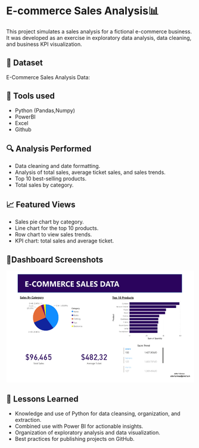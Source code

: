 # E-commerce Sales Analysis📊​
This project simulates a sales analysis for a fictional e-commerce business. It was developed as an exercise in exploratory data analysis, data cleaning, and business KPI visualization.

## 📃​ Dataset
E-Commerce Sales Analysis Data:

## 🧪 Tools used
- Python (Pandas,Numpy)
- PowerBI
- Excel
- Github
## 🔍 Analysis Performed
- Data cleaning and date formatting.
- Analysis of total sales, average ticket sales, and sales trends.
- Top 10 best-selling products.
- Total sales by category.
## 📈 Featured Views
- Sales pie chart by category.
- Line chart for the top 10 products.
- Row chart to view sales trends.
- KPI chart: total sales and average ticket.
## 📎Dashboard Screenshots
<img src="./reports/ecommerce_Sales_data_clean.jpg" alt="Dashboard" width="100%" height="300px" />


## 🧠 Lessons Learned
- Knowledge and use of Python for data cleansing, organization, and extraction.
- Combined use with Power BI for actionable insights.
- Organization of exploratory analysis and data visualization.
- Best practices for publishing projects on GitHub.
